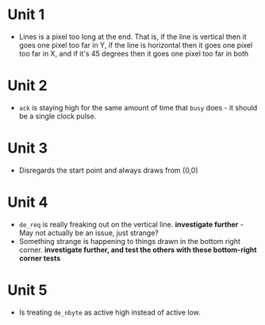 # Unit 1
- Lines is a pixel too long at the end. That is, if the line is vertical then it goes one pixel too far in Y, if the line is horizontal then it goes one pixel too far in X, and if it's 45 degrees then it goes one pixel too far in both

# Unit 2
- `ack` is staying high for the same amount of time that `busy` does - it should be a single clock pulse.

# Unit 3
- Disregards the start point and always draws from (0,0)

# Unit 4
- `de_req` is really freaking out on the vertical line. **investigate further** - May not actually be an issue, just strange?
- Something strange is happening to things drawn in the bottom right corner. **investigate further, and test the others with these bottom-right corner tests**

# Unit 5
- Is treating `de_nbyte` as active high instead of active low.